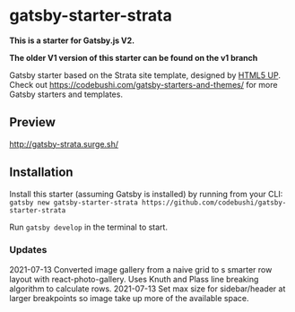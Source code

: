 # gatsby-starter-strata

**This is a starter for Gatsby.js V2.**

**The older V1 version of this starter can be found on the v1 branch**

Gatsby starter based on the Strata site template, designed by [HTML5 UP](https://html5up.net/strata). Check out https://codebushi.com/gatsby-starters-and-themes/ for more Gatsby starters and templates.

## Preview

http://gatsby-strata.surge.sh/

## Installation

Install this starter (assuming Gatsby is installed) by running from your CLI:
`gatsby new gatsby-starter-strata https://github.com/codebushi/gatsby-starter-strata`

Run `gatsby develop` in the terminal to start.

### Updates

2021-07-13 Converted image gallery from a naive grid to s smarter row layout with react-photo-gallery. Uses Knuth and Plass line breaking algorithm to calculate rows.
2021-07-13 Set max size for sidebar/header at larger breakpoints so image take up more of the available space.